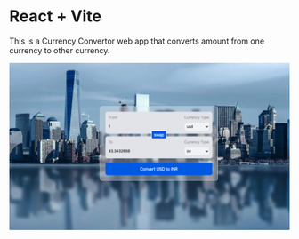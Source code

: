 # React + Vite

This is a Currency Convertor web app that converts amount from one currency to other currency.

![Currency Convertor Pic](https://github.com/RishiRaj0712/currency_convertor/blob/main/src/img/currency_convertor.png)

